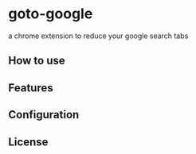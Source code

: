 # goto-google

a chrome extension to reduce your google search tabs

## How to use

## Features

## Configuration

## License
